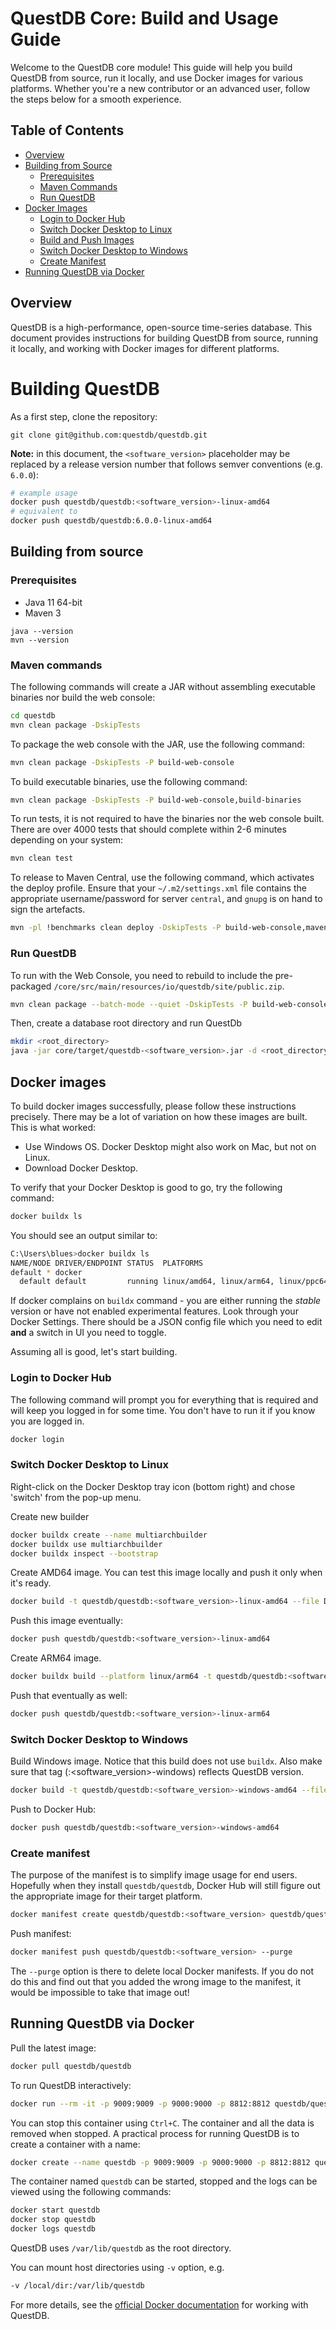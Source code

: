 # QuestDB Core: Build and Usage Guide

Welcome to the QuestDB core module! This guide will help you build QuestDB from source, run it locally, and use Docker images for various platforms. Whether you're a new contributor or an advanced user, follow the steps below for a smooth experience.

## Table of Contents
- [Overview](#overview)
- [Building from Source](#building-from-source)
  - [Prerequisites](#prerequisites)
  - [Maven Commands](#maven-commands)
  - [Run QuestDB](#run-questdb)
- [Docker Images](#docker-images)
  - [Login to Docker Hub](#login-to-docker-hub)
  - [Switch Docker Desktop to Linux](#switch-docker-desktop-to-linux)
  - [Build and Push Images](#build-and-push-images)
  - [Switch Docker Desktop to Windows](#switch-docker-desktop-to-windows)
  - [Create Manifest](#create-manifest)
- [Running QuestDB via Docker](#running-questdb-via-docker)

## Overview

QuestDB is a high-performance, open-source time-series database. This document provides instructions for building QuestDB from source, running it locally, and working with Docker images for different platforms.

# Building QuestDB

As a first step, clone the repository:

```script
git clone git@github.com:questdb/questdb.git
```

**Note:** in this document, the `<software_version>` placeholder may be replaced
by a release version number that follows semver conventions (e.g. `6.0.0`):

```bash
# example usage
docker push questdb/questdb:<software_version>-linux-amd64
# equivalent to
docker push questdb/questdb:6.0.0-linux-amd64
```

## Building from source

### Prerequisites

- Java 11 64-bit
- Maven 3

```script
java --version
mvn --version
```

### Maven commands

The following commands will create a JAR without assembling executable binaries
nor build the web console:

```bash
cd questdb
mvn clean package -DskipTests
```

To package the web console with the JAR, use the following command:

```bash
mvn clean package -DskipTests -P build-web-console
```

To build executable binaries, use the following command:

```bash
mvn clean package -DskipTests -P build-web-console,build-binaries
```

To run tests, it is not required to have the binaries nor the web console built.
There are over 4000 tests that should complete within 2-6 minutes depending on
your system:

```bash
mvn clean test
```

To release to Maven Central, use the following command, which activates the
deploy profile. Ensure that your `~/.m2/settings.xml` file contains the
appropriate username/password for server `central`, and `gnupg` is on hand to
sign the artefacts.

```bash
mvn -pl !benchmarks clean deploy -DskipTests -P build-web-console,maven-central-release
```

### Run QuestDB

To run with the Web Console, you need to rebuild to include the pre-packaged
`/core/src/main/resources/io/questdb/site/public.zip`.

```bash
mvn clean package --batch-mode --quiet -DskipTests -P build-web-console,build-binaries
```

Then, create a database root directory and run QuestDb

```bash
mkdir <root_directory>
java -jar core/target/questdb-<software_version>.jar -d <root_directory>
```

## Docker images

To build docker images successfully, please follow these instructions precisely.
There may be a lot of variation on how these images are built. This is what
worked:

- Use Windows OS. Docker Desktop might also work on Mac, but not on Linux.
- Download Docker Desktop.

To verify that your Docker Desktop is good to go, try the following command:

```bash
docker buildx ls
```

You should see an output similar to:

```bash
C:\Users\blues>docker buildx ls
NAME/NODE DRIVER/ENDPOINT STATUS  PLATFORMS
default * docker
  default default         running linux/amd64, linux/arm64, linux/ppc64le, linux/s390x, linux/386, linux/arm/v7, linux/arm/v6
```

If docker complains on `buildx` command - you are either running the _stable_
version or have not enabled experimental features. Look through your Docker
Settings. There should be a JSON config file which you need to edit **and** a
switch in UI you need to toggle.

Assuming all is good, let's start building.

### Login to Docker Hub

The following command will prompt you for everything that is required and will
keep you logged in for some time. You don't have to run it if you know you are
logged in.

```bash
docker login
```

### Switch Docker Desktop to Linux

Right-click on the Docker Desktop tray icon (bottom right) and chose 'switch'
from the pop-up menu.

Create new builder

```bash
docker buildx create --name multiarchbuilder
docker buildx use multiarchbuilder
docker buildx inspect --bootstrap
```

Create AMD64 image. You can test this image locally and push it only when it's
ready.

```bash
docker build -t questdb/questdb:<software_version>-linux-amd64 --file Dockerfile-linux .
```

Push this image eventually:

```bash
docker push questdb/questdb:<software_version>-linux-amd64
```

Create ARM64 image.

```bash
docker buildx build --platform linux/arm64 -t questdb/questdb:<software_version>-linux-arm64 --file Dockerfile-linux-arm64 . --load
```

Push that eventually as well:

```bash
docker push questdb/questdb:<software_version>-linux-arm64
```

### Switch Docker Desktop to Windows

Build Windows image. Notice that this build does not use `buildx`. Also make
sure that tag (:<software_version>-windows) reflects QuestDB version.

```bash
docker build -t questdb/questdb:<software_version>-windows-amd64 --file Dockerfile-windows .
```

Push to Docker Hub:

```bash
docker push questdb/questdb:<software_version>-windows-amd64
```

### Create manifest

The purpose of the manifest is to simplify image usage for end users. Hopefully
when they install `questdb/questdb`, Docker Hub will still figure out the
appropriate image for their target platform.

```bash
docker manifest create questdb/questdb:<software_version> questdb/questdb:<software_version>-linux-arm64 questdb/questdb:<software_version>-linux-amd64 questdb/questdb:<software_version>-windows-amd64
```

Push manifest:

```bash
docker manifest push questdb/questdb:<software_version> --purge
```

The `--purge` option is there to delete local Docker manifests. If you do not do
this and find out that you added the wrong image to the manifest, it would be
impossible to take that image out!

## Running QuestDB via Docker

Pull the latest image:

```bash
docker pull questdb/questdb
```

To run QuestDB interactively:

```bash
docker run --rm -it -p 9009:9009 -p 9000:9000 -p 8812:8812 questdb/questdb
```

You can stop this container using `Ctrl+C`. The container and all the data is
removed when stopped. A practical process for running QuestDB is to create a
container with a name:

```bash
docker create --name questdb -p 9009:9009 -p 9000:9000 -p 8812:8812 questdb/questdb
```

The container named `questdb` can be started, stopped and the logs can be viewed
using the following commands:

```bash
docker start questdb
docker stop questdb
docker logs questdb
```

QuestDB uses `/var/lib/questdb` as the root directory.

You can mount host directories using `-v` option, e.g.

```bash
-v /local/dir:/var/lib/questdb
```

For more details, see the
[official Docker documentation](https://questdb.io/docs/get-started/docker) for
working with QuestDB.
